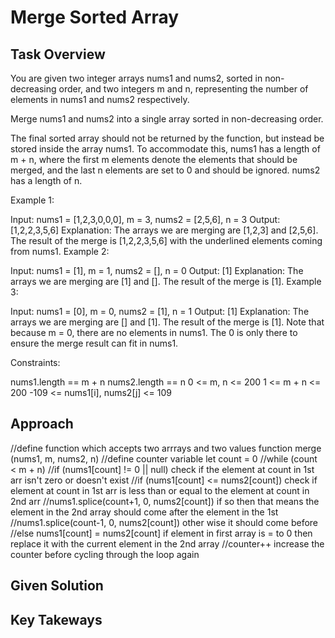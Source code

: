 # Merge Sorted Array

## Task Overview

You are given two integer arrays nums1 and nums2, sorted in non-decreasing order, and two integers m and n, representing the number of elements in nums1 and nums2 respectively.

Merge nums1 and nums2 into a single array sorted in non-decreasing order.

The final sorted array should not be returned by the function, but instead be stored inside the array nums1. To accommodate this, nums1 has a length of m + n, where the first m elements denote the elements that should be merged, and the last n elements are set to 0 and should be ignored. nums2 has a length of n.

Example 1:

Input: nums1 = [1,2,3,0,0,0], m = 3, nums2 = [2,5,6], n = 3
Output: [1,2,2,3,5,6]
Explanation: The arrays we are merging are [1,2,3] and [2,5,6].
The result of the merge is [1,2,2,3,5,6] with the underlined elements coming from nums1.
Example 2:

Input: nums1 = [1], m = 1, nums2 = [], n = 0
Output: [1]
Explanation: The arrays we are merging are [1] and [].
The result of the merge is [1].
Example 3:

Input: nums1 = [0], m = 0, nums2 = [1], n = 1
Output: [1]
Explanation: The arrays we are merging are [] and [1].
The result of the merge is [1].
Note that because m = 0, there are no elements in nums1. The 0 is only there to ensure the merge result can fit in nums1.

Constraints:

nums1.length == m + n
nums2.length == n
0 <= m, n <= 200
1 <= m + n <= 200
-109 <= nums1[i], nums2[j] <= 109

## Approach
//define function which accepts two arrrays and two values function merge (nums1, m, nums2, n)
    //define counter variable let count = 0
    //while (count < m + n)
        //if (nums1[count] != 0 || null) check if the element at count in 1st arr isn't zero or doesn't exist
            //if (nums1[count] <= nums2[count]) check if element at count in 1st arr is less than or equal to the element at count in 2nd arr
                //nums1.splice(count+1, 0, nums2[count]) if so then that means the element in the 2nd array should come after the element in the 1st
            //nums1.splice(count-1, 0, nums2[count]) other wise it should come before
        //else nums1[count] = nums2[count] if element in first array is = to 0 then replace it with the current element in the 2nd array
        //counter++ increase the counter before cycling through the loop again

## Given Solution

## Key Takeways





